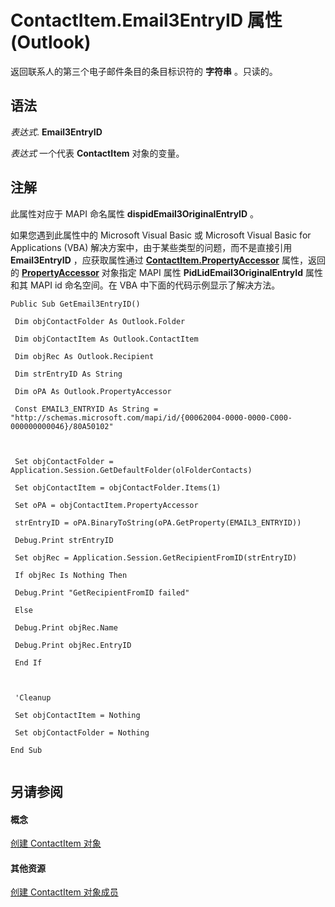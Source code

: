 
# ContactItem.Email3EntryID 属性 (Outlook)

返回联系人的第三个电子邮件条目的条目标识符的 **字符串** 。只读的。


## 语法

 _表达式_. **Email3EntryID**

 _表达式_ 一个代表 **ContactItem** 对象的变量。


## 注解

此属性对应于 MAPI 命名属性 **dispidEmail3OriginalEntryID** 。

如果您遇到此属性中的 Microsoft Visual Basic 或 Microsoft Visual Basic for Applications (VBA) 解决方案中，由于某些类型的问题，而不是直接引用 **Email3EntryID** ，应获取属性通过 **[ContactItem.PropertyAccessor](e69b37ce-1d3c-7cef-591c-83e12c76733c.md)** 属性，返回的 **[PropertyAccessor](2fc91e13-703c-3ec9-9066-ffee7144306c.md)** 对象指定 MAPI 属性 **PidLidEmail3OriginalEntryId** 属性和其 MAPI id 命名空间。在 VBA 中下面的代码示例显示了解决方法。




```
Public Sub GetEmail3EntryID() 
 
 Dim objContactFolder As Outlook.Folder 
 
 Dim objContactItem As Outlook.ContactItem 
 
 Dim objRec As Outlook.Recipient 
 
 Dim strEntryID As String 
 
 Dim oPA As Outlook.PropertyAccessor 
 
 Const EMAIL3_ENTRYID As String = "http://schemas.microsoft.com/mapi/id/{00062004-0000-0000-C000-000000000046}/80A50102" 
 
 
 
 Set objContactFolder = Application.Session.GetDefaultFolder(olFolderContacts) 
 
 Set objContactItem = objContactFolder.Items(1) 
 
 Set oPA = objContactItem.PropertyAccessor 
 
 strEntryID = oPA.BinaryToString(oPA.GetProperty(EMAIL3_ENTRYID)) 
 
 Debug.Print strEntryID 
 
 Set objRec = Application.Session.GetRecipientFromID(strEntryID) 
 
 If objRec Is Nothing Then 
 
 Debug.Print "GetRecipientFromID failed" 
 
 Else 
 
 Debug.Print objRec.Name 
 
 Debug.Print objRec.EntryID 
 
 End If 
 
 
 
 'Cleanup 
 
 Set objContactItem = Nothing 
 
 Set objContactFolder = Nothing 
 
End Sub 
 

```


## 另请参阅


#### 概念


[创建 ContactItem 对象](8e32093c-a678-f1fd-3f35-c2d8994d166f.md)
#### 其他资源


[创建 ContactItem 对象成员](a8b13369-4c87-02aa-e62a-1f3067e559fa.md)